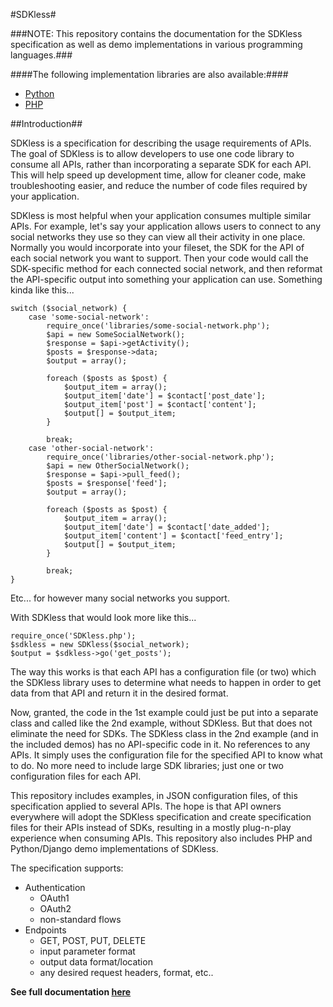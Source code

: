 #SDKless#

###NOTE: This repository contains the documentation for the SDKless specification as well as demo implementations in various programming languages.###

####The following implementation libraries are also available:####
 - <a href="https://github.com/adambyer/SDKless-python">Python</a>
 - <a href="https://github.com/adambyer/SDKless-php">PHP</a>

##Introduction##

SDKless is a specification for describing the usage requirements of APIs. The goal of SDKless is to allow developers to use one code library to consume all APIs, rather than incorporating a separate SDK for each API. This will help speed up development time, allow for cleaner code, make troubleshooting easier, and reduce the number of code files required by your application.

SDKless is most helpful when your application consumes multiple similar APIs. For example, let's say your application allows users to connect to any social networks they use so they can view all their activity in one place. Normally you would incorporate into your fileset, the SDK for the API of each social network you want to support. Then your code would call the SDK-specific method for each connected social network, and then reformat the API-specific output into something your application can use. Something kinda like this...

    switch ($social_network) {
		case 'some-social-network':
			require_once('libraries/some-social-network.php');
			$api = new SomeSocialNetwork();
			$response = $api->getActivity();
			$posts = $response->data;
			$output = array();
			
			foreach ($posts as $post) {
				$output_item = array();
				$output_item['date'] = $contact['post_date'];
				$output_item['post'] = $contact['content']; 
				$output[] = $output_item;
			}
			
			break;
		case 'other-social-network':
			require_once('libraries/other-social-network.php');
			$api = new OtherSocialNetwork();
			$response = $api->pull_feed();
			$posts = $response['feed'];
			$output = array();
			
			foreach ($posts as $post) {
				$output_item = array();
				$output_item['date'] = $contact['date_added'];
				$output_item['content'] = $contact['feed_entry']; 
				$output[] = $output_item;
			}
			
			break;
	}

Etc... for however many social networks you support.

With SDKless that would look more like this...

    require_once('SDKless.php');
    $sdkless = new SDKless($social_network);
    $output = $sdkless->go('get_posts');
    
The way this works is that each API has a configuration file (or two) which the SDKless library uses to determine what needs to happen in order to get data from that API and return it in the desired format.

Now, granted, the code in the 1st example could just be put into a separate class and called like the 2nd example, without SDKless. But that does not eliminate the need for SDKs. The SDKless class in the 2nd example (and in the included demos) has no API-specific code in it. No references to any APIs. It simply uses the configuration file for the specified API to know what to do. No more need to include large SDK libraries; just one or two configuration files for each API.

This repository includes examples, in JSON configuration files, of this specification applied to several APIs. The hope is that API owners everywhere will adopt the SDKless specification and create specification files for their APIs instead of SDKs, resulting in a mostly plug-n-play experience when consuming APIs. This repository also includes PHP and Python/Django demo implementations of SDKless.

The specification supports:

 - Authentication
	 - OAuth1
	 - OAuth2
	 - non-standard flows
 - Endpoints
	 - GET, POST, PUT, DELETE
	 - input parameter format
	 - output data format/location
	 - any desired request headers, format, etc..

<b>See full documentation <a href="http://adambyer.github.io/SDKless/" target="_blank">here</a></b>

